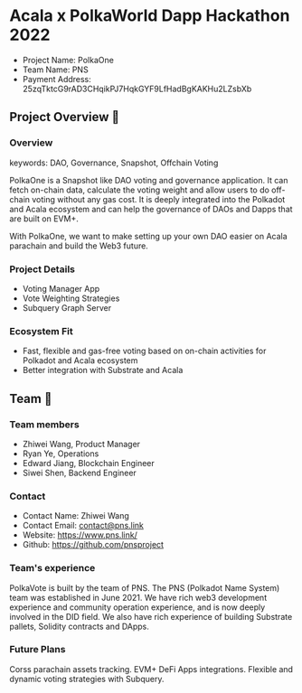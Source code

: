 # Acala x PolkaWorld Dapp Hackathon 2022

- Project Name: PolkaOne
- Team Name: PNS
- Payment Address: 25zqTktcG9rAD3CHqikPJ7HqkGYF9LfHadBgKAKHu2LZsbXb

## Project Overview 📄

### Overview

keywords: DAO, Governance, Snapshot, Offchain Voting

PolkaOne is a Snapshot like DAO voting and governance application. It can fetch on-chain data, calculate the voting weight and allow users to do off-chain voting without any gas cost. It is deeply integrated into the Polkadot and Acala ecosystem and can help the governance of DAOs and Dapps that are built on EVM+.

With PolkaOne, we want to make setting up your own DAO easier on Acala parachain and build the Web3 future.


### Project Details

- Voting Manager App
- Vote Weighting Strategies
- Subquery Graph Server

### Ecosystem Fit

- Fast, flexible and gas-free voting based on on-chain activities for Polkadot and Acala ecosystem
- Better integration with Substrate and Acala 

## Team 👥

### Team members

- Zhiwei Wang, Product Manager
- Ryan Ye, Operations
- Edward Jiang, Blockchain Engineer
- Siwei Shen, Backend Engineer

### Contact

- Contact Name: Zhiwei Wang
- Contact Email: contact@pns.link
- Website: https://www.pns.link/
- Github: https://github.com/pnsproject

### Team's experience

PolkaVote is built by the team of PNS. The PNS (Polkadot Name System) team was established in June 2021. We have rich web3 development experience and community operation experience, and is now deeply involved in the DID field. We also have rich experience of building Substrate pallets, Solidity contracts and DApps.

### Future Plans

Corss parachain assets tracking.
EVM+ DeFi Apps integrations.
Flexible and dynamic voting strategies with Subquery.



